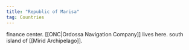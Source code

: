 ```yaml
---
title: "Republic of Marisa"
tag: Countries
---
```


finance center. [[ONC|Ordossa Navigation Company]] lives here. south island of [[Mirid Archipelago]].
